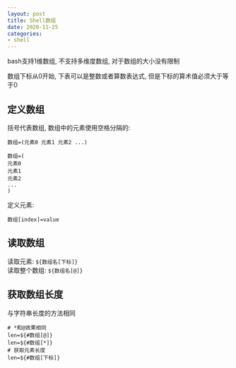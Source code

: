```yaml
---
layout: post
title: Shell数组
date: 2020-11-25
categories:
- shell
---
```


bash支持1维数组, 不支持多维度数组, 对于数组的大小没有限制<br>

数组下标从0开始, 下表可以是整数或者算数表达式, 但是下标的算术值必须大于等于0<br>

## 定义数组
括号代表数组, 数组中的元素使用空格分隔的:
```shell
数组=(元素0 元素1 元素2 ...)
```
```shell
数组=(
元素0
元素1
元素2
...
)
```

定义元素: 
```shell
数组[index]=value
```

## 读取数组
读取元素: `${数组名[下标]}`<br>
读取整个数组: `${数组名[@]}`<br>

## 获取数组长度
与字符串长度的方法相同
```shell
# *和@效果相同
len=${#数组[@]}
len=${#数组[*]}
# 获取元素长度
len=${#数组[下标]}
```

